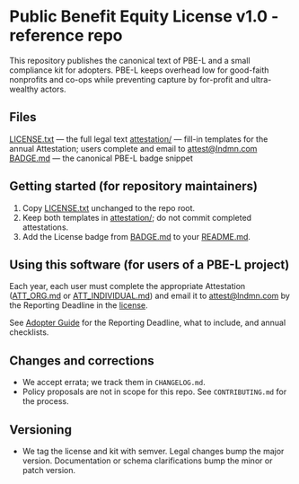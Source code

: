 # Public Benefit Equity License v1.0 - reference repo

This repository publishes the canonical text of PBE-L and a small compliance kit for adopters. PBE-L keeps overhead low for good-faith nonprofits and co-ops while preventing capture by for-profit and ultra-wealthy actors.

## Files
[LICENSE.txt](./LICENSE.txt) — the full legal text
[attestation/](./attestation/) — fill-in templates for the annual Attestation; users complete and email to attest@lndmn.com
[BADGE.md](./BADGE.md) — the canonical PBE-L badge snippet

## Getting started (for repository maintainers)
1) Copy [LICENSE.txt](./LICENSE.txt) unchanged to the repo root.
2) Keep both templates in [attestation/](./attestation/); do not commit completed attestations.
3) Add the License badge from [BADGE.md](./BADGE.md) to your [README.md](./README.md).

## Using this software (for users of a PBE-L project)
Each year, each user must complete the appropriate Attestation ([ATT_ORG.md](./attestation/ATT_ORG.md) or [ATT_INDIVIDUAL.md](./attestation/ATT_INDIVIDUAL.md)) and email it to attest@lndmn.com by the Reporting Deadline in the [license](./LICENSE.txt).

See [Adopter Guide](./ADOPTER_GUIDE.md) for the Reporting Deadline, what to include, and annual checklists.

## Changes and corrections
- We accept errata; we track them in `CHANGELOG.md`.
- Policy proposals are not in scope for this repo. See `CONTRIBUTING.md` for the process.

## Versioning
- We tag the license and kit with semver. Legal changes bump the major version. Documentation or schema clarifications bump the minor or patch version.

